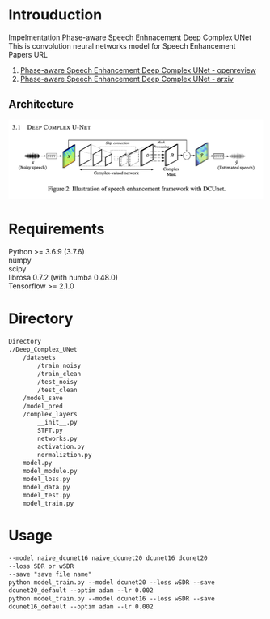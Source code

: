 # Introuduction
Impelmentation Phase-aware Speech Enhnacement Deep Complex UNet  
This is convolution neural networks model for Speech Enhancement  
Papers URL
1. [Phase-aware Speech Enhancement Deep Complex UNet - openreview](https://openreview.net/pdf?id=SkeRTsAcYm)
2. [Phase-aware Speech Enhancement Deep Complex UNet - arxiv](https://arxiv.org/abs/1903.03107)
## Architecture
![archi](./figure/figure1.png)
#
# Requirements
Python >= 3.6.9 (3.7.6)  
numpy  
scipy  
librosa 0.7.2  (with numba 0.48.0)  
Tensorflow >= 2.1.0  
#  
# Directory  
```
Directory
./Deep_Complex_UNet
    /datasets
        /train_noisy
        /train_clean
        /test_noisy
        /test_clean
    /model_save
    /model_pred
    /complex_layers
        __init__.py
        STFT.py
        networks.py
        activation.py
        normaliztion.py
    model.py
    model_module.py
    model_loss.py
    model_data.py
    model_test.py
    model_train.py
```
#
# Usage
```
--model naive_dcunet16 naive_dcunet20 dcunet16 dcunet20
--loss SDR or wSDR  
--save "save file name"  
python model_train.py --model dcunet20 --loss wSDR --save dcunet20_default --optim adam --lr 0.002
python model_train.py --model dcunet16 --loss wSDR --save dcunet16_default --optim adam --lr 0.002
```

